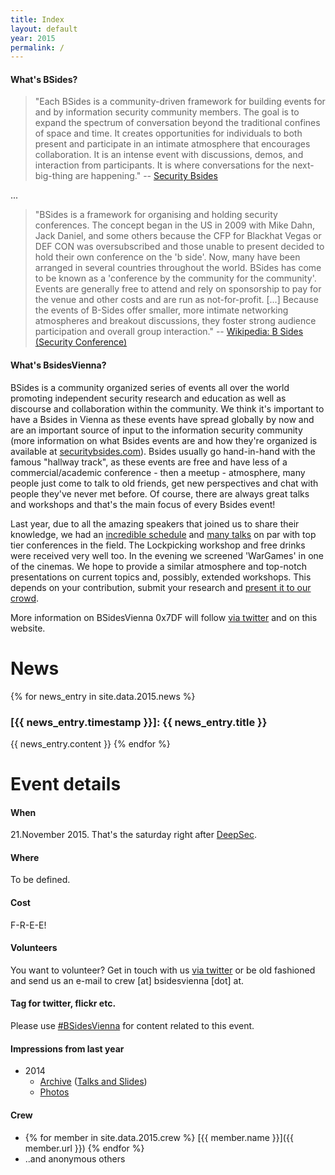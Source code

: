 ```yaml
---
title: Index
layout: default
year: 2015
permalink: /
---
```


#### What's BSides?
> "Each BSides is a community-driven framework for building events for and by information security community members.  The goal is to expand the spectrum of conversation beyond the traditional confines of space and time.  It creates opportunities for individuals to both present and participate in an intimate atmosphere that encourages collaboration. It is an intense event with discussions, demos, and interaction from participants. It is where conversations for the next-big-thing are happening."
-- [Security Bsides](http://www.securitybsides.com)

...

> "BSides is a framework for organising and holding security conferences. The concept began in the US in 2009 with Mike Dahn, Jack Daniel, and some others because the CFP for Blackhat Vegas or DEF CON was oversubscribed and those unable to present decided to hold their own conference on the 'b side'. Now, many have been arranged in several countries throughout the world. BSides has come to be known as a 'conference by the community for the community'. Events are generally free to attend and rely on sponsorship to pay for the venue and other costs and are run as not-for-profit. [...]  Because the events of B-Sides offer smaller, more intimate networking atmospheres and breakout discussions, they foster strong audience participation and overall group interaction." -- [Wikipedia: B Sides (Security Conference)](https://tinyurl.com/ou8sxrs)


#### What's BsidesVienna?
BSides is a community organized series of events all over the world promoting independent security research and education as well as discourse and collaboration within the community. We think it's important to have a Bsides in Vienna as these events have spread globally by now and are an important source of input to the information security community (more information on what Bsides events are and how they're organized is available at [securitybsides.com](http://www.securitybsides.com)). Bsides usually go hand-in-hand with the famous "hallway track", as these events are free and have less of a commercial/academic conference - then a meetup - atmosphere, many people just come to talk to old friends, get new perspectives and chat with people they've never met before. Of course, there are always great talks and workshops and that's the main focus of every Bsides event!

Last year, due to all the amazing speakers that joined us to share their knowledge, we had an [incredible schedule](http://bsidesvienna.at/archive/2014/schedule/) and [many talks](http://bsidesvienna.at/archive/2014/talks/) on par with top tier conferences in the field. The Lockpicking workshop and free drinks were received very well too. In the evening we screened 'WarGames' in one of the cinemas. We hope to provide a similar atmosphere and top-notch presentations on current topics and, possibly, extended workshops. This depends on your contribution, submit your research and [present it to our crowd](cfp/).

More information on BSidesVienna 0x7DF will follow [via twitter](https://twitter.com/BSidesVienna) and on this website.

# News

{% for news_entry in site.data.2015.news %}
### [{{ news_entry.timestamp }}]: {{ news_entry.title }}
{{ news_entry.content }}
{% endfor %}


# Event details
#### When
21.November 2015. That's the saturday right after [DeepSec](https://deepsec.net/).

#### Where
To be defined.

#### Cost
F-R-E-E!

#### Volunteers
You want to volunteer? Get in touch with us [via twitter](https://twitter.com/BSidesVienna)
or be old fashioned and send us an e-mail to crew [at] bsidesvienna [dot] at.

#### Tag for twitter, flickr etc.
Please use [#BSidesVienna](https://twitter.com/search?q=bsidesvienna) for content related to this event.

#### Impressions from last year
* 2014
  - [Archive](archive/2014/) ([Talks and Slides](archive/2014/talks/))
  - [Photos](http://securityg33k.blogspot.sg/2014/12/bsidesvienna-conference-for-cyber-geeks.html)

#### Crew
* {% for member in site.data.2015.crew %} [{{ member.name }}]({{ member.url }}) {% endfor %}
* ..and anonymous others

